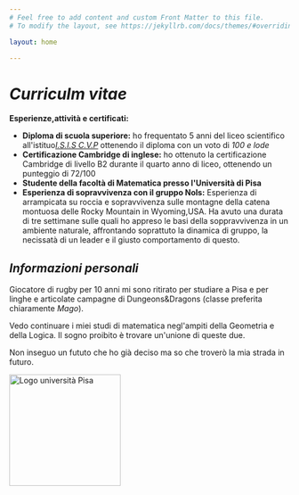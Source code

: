 ```yaml
---
# Feel free to add content and custom Front Matter to this file.
# To modify the layout, see https://jekyllrb.com/docs/themes/#overriding-theme-defaults

layout: home

---
```

<h1> <strong> <em>Curriculm vitae</em> </strong> </h1>
<p> <strong>Esperienze,attività e certificati:</strong>
<ul>
  <li> <strong> Diploma di scuola superiore:</strong> ho frequentato 5 anni del liceo scientifico all'istituo<a href="https://carduccivoltapacinotti.edu.it/"><em>I.S.I.S C.V.P</em></a> ottenendo il diploma con un voto di <em> 100 e lode</em> </li>

  <li> <strong>Certificazione Cambridge di inglese:</strong> ho ottenuto la certificazione Cambridge di livello B2 durante il quarto anno di liceo, ottenendo un punteggio di 72/100 </li>

  <li> <strong>Studente della facoltà di Matematica presso l'Università di Pisa</strong> </li>
  	
  <li> <strong>Esperienza di sopravvivenza con il gruppo Nols:</strong> Esperienza di arrampicata su roccia e sopravvivenza sulle montagne della catena montuosa delle Rocky Mountain in Wyoming,USA. Ha avuto una durata di tre settimane sulle quali ho appreso le basi della soppravvivenza in un ambiente naturale, affrontando soprattuto la dinamica di gruppo, la necissatà di un leader e il giusto comportamento di questo. </li> 
</ul>

</p>

<h2> <strong> <em>Informazioni personali</em> </strong> </h2>
<p> 
Giocatore di rugby per 10 anni mi sono ritirato per studiare a Pisa e per linghe e articolate campagne di Dungeons&Dragons (classe preferita chiaramente <em> Mago</em>).
</p>
<p>
Vedo continuare i miei studi di matematica negl'ampiti della Geometria e della Logica. Il sogno proibito è trovare un'unione di queste due.
</p>
<p>
Non inseguo un fututo che ho già deciso ma so che troverò la mia strada in futuro.
</p>
<img src="https://people.unipi.it/static/istologia/cherubino_hi_res_.jpg" alt="Logo università Pisa" style="width:200px">

